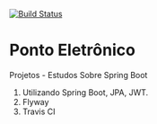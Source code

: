 [![Build Status](https://travis-ci.com/cdcarvalho/projects-spring-boot.svg?branch=main)](https://travis-ci.com/cdcarvalho/projects-spring-boot)

# Ponto Eletrônico
Projetos - Estudos Sobre Spring Boot

1. Utilizando Spring Boot, JPA, JWT.
2. Flyway
3. Travis CI
